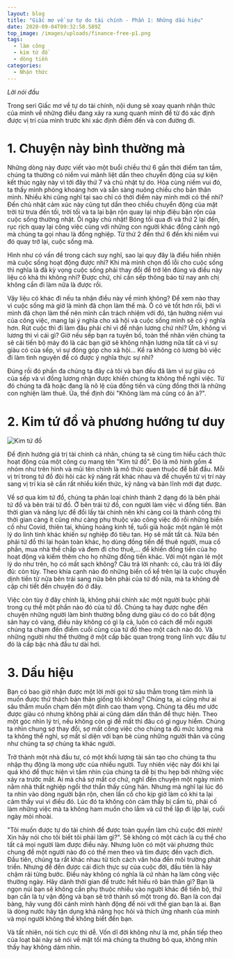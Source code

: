 ```yaml
---
layout: blog
title: "Giấc mơ về sự tự do tài chính - Phần 1: Những dấu hiệu"
date: 2020-09-04T09:32:58.589Z
top_image: /images/uploads/finance-free-p1.png
tags:
  - làm công
  - kim tứ đồ
  - dòng tiền
categories:
  - Nhận thức
---
```

*Lời nói đầu*

Trong seri Giấc mơ về tự do tài chính, nội dung sẽ xoay quanh nhận thức của mình về những điều đang xảy ra xung quanh mình để từ đó xác định được vị trí của mình trước khi xác định điểm đến và con đường đi.

<!-- more -->

# **1. Chuyện này bình thường mà**

  Những dòng này được viết vào một buổi chiều thứ 6 gần thời điểm tan tầm, chúng ta thường có niềm vui mãnh liệt dần theo chuyển động của sự kiện kết thúc ngày này vì tới đây thứ 7 và chủ nhật tự do. Hòa cùng niềm vui đó, ta thấy mình phóng khoáng hơn và sẵn sàng nuông chiều cho bản thân mình. Nhiều khi cũng nghĩ tại sao chỉ có thời điểm này mình mới có thể nhỉ? Đến chủ nhật cảm xúc này cũng tụt dần theo chiều chuyển động của mặt trời từ trưa đến tối, trời tối và ta lại bận rộn quay lại nhịp điệu bận rộn của cuộc sống thường nhật. Ôi ngày chủ nhật! Bóng tối qua đi và thứ 2 lại đến, rục rịch quay lại công việc cùng với những con người khác đồng cảnh ngộ mà chúng ta gọi nhau là đồng nghiệp. Từ thứ 2 đến thứ 6 đến khi niềm vui đó quay trở lại, cuộc sống mà.

  Hình như có vấn đề trong cách suy nghĩ, sao lại quy đây là điều hiển nhiên mà cuộc sống hoạt động được nhỉ? Khi mà mình chọn đổ lỗi cho cuộc sống thì nghĩa là đã kỳ vọng cuộc sống phải thay đổi để trở lên đúng và điều này liệu có khả thi không nhỉ? Được chứ, chỉ cần sếp thông báo từ nay anh chị không cần đi làm nữa là được rồi.

  Vậy liệu có khác đi nếu ta nhận điều này về mình không? Để xem nào thay vì cuộc sống mà giờ là mình đã chọn làm thế mà. Ồ có vẻ tốt hơn rồi, bởi vì mình đã chọn làm thế nên mình cần trách nhiệm với đó, tận hưởng niềm vui của công việc, mang lại ý nghĩa cho xã hội và cuộc sống mình sẽ có ý nghĩa hơn. Rút cuộc thì đi làm đâu phải chỉ vì để nhận lương chứ nhỉ? Ừm, không vì lương thì vì cái gì? Giờ nếu sếp bạn ra tuyên bố, toàn thể nhân viên chúng ta sẽ cải tiến bộ máy đó là các bạn giờ sẽ không nhận lương nữa tất cả vì sự giàu có của sếp, vì sự đóng góp cho xã hội... Kể ra không có lương bỏ việc đi làm tình nguyện để có được ý nghĩa thực sự nhỉ?

  Đúng rồi đó phần đa chúng ta đây cả tôi và bạn đều đã làm vì sự giàu có của sếp và vì đồng lương nhận được khiến chúng ta không thể nghỉ việc. Từ đó chúng ta đã hoặc đang là nô lệ của đồng tiền và cũng đồng thời là những con nghiện làm thuê. Ủa, thế định đòi "Không làm mà cũng có ăn à?".

# 2. Kim tứ đồ và phương hướng tư duy

![Kim tứ đồ](/images/uploads/30871-2c59be1cafd45d635c04257c50699a5a-ohaytv.jpg "Kim tứ đồ")

  Để định hướng giá trị tài chính cá nhân, chúng ta sẽ cùng tìm hiểu cách thức hoạt động của một công cụ mang tên "Kim tứ đồ". Đó là mô hình gồm 4 nhóm như trên hình và mũi tên chính là mô thức quen thuộc để bắt đầu. Mỗi vị trí trong tứ đồ đòi hỏi các kỹ năng rất khác nhau và để chuyển từ vị trí này sang vị trí kia sẽ cần rất nhiều kiến thức, kỹ năng và bản lĩnh mới đạt được.

  Về sơ qua kim tứ đồ, chúng ta phân loại chính thành 2 dạng đó là bên phải tứ đồ và bên trái tứ đồ. Ở bên trái tứ đồ, con người làm việc vì đồng tiền. Bán thời gian và năng lực để đổi lấy tài chính nên khi càng coi là thành công thì thời gian càng ít cũng như càng phụ thuộc vào công việc đó rồi những biến cố như Covid, thiên tai, khủng hoảng kinh tế, tuổi già hoặc một ngàn lẻ một lý do linh tinh khác khiến sự nghiệp đó tiêu tan. Họ sẽ mất tất cả. Nửa bên phải tứ đồ thì lại hoàn toàn khác, họ dùng đồng tiền để thuê người, mua cổ phần, mua nhà thế chấp và đem đi cho thuê,... để khiến đồng tiền của họ hoạt động và kiếm thêm cho họ những đồng tiền khác. Với một ngàn lẻ một lý do như trên, họ có mất sạch không? Câu trả lời nhanh: có, câu trả lời đầy đủ: còn tùy. Theo khía cạnh nào đó những biến cố kể trên lại là cuộc chuyển dịnh tiền từ nửa bên trái sang nửa bên phải của tứ đồ nữa, mà ta không đề cập chi tiết đến chuyện đó ở đây.

  Việc còn tùy ở đây chính là, không phải chính xác một người buộc phải trong cụ thể một phần nào đó của tứ đồ. Chúng ta hay được nghe đến chuyện những người làm bình thường bỗng dưng giàu có do có bất động sản hay có vàng, điều này không có gì lạ cả, luôn có cách để mỗi người chúng ta chạm đến điểm cuối cùng của tứ đồ theo một cách nào đó. Và những người như thế thường ở một cấp bậc quan trọng trong lĩnh vực đầu tư đó là cấp bậc nhà đầu tư dài hơi.

# 3. Dấu hiệu

  Bạn có bao giờ nhận được một lời mời gọi từ sâu thẳm trong tâm mình là muốn được thử thách bản thân giống tôi không? Chúng ta, ai cũng như ai sâu thẳm muốn chạm đến một đỉnh cao tham vọng. Chúng ta đều mơ ước được giàu có nhưng không phải ai cũng dám dấn thân để thực hiện. Theo một góc nhìn lý trí, nếu không còn gì để mất thì đâu có gì nguy hiểm. Chúng ta nhìn chung sợ thay đổi, sợ mất công việc cho chúng ta đủ mức lương mà ta không thể nghỉ, sợ mất sĩ diện với bạn bè cùng những người thân và cũng như chúng ta sợ chúng ta khác người. 

  Trở thành một nhà đầu tư, có một khối lượng tài sản tạo cho chúng ta thu nhập thụ động là mong ước của nhiều người. Tuy nhiên việc này đôi khi lại quá khó để thực hiện vì tầm nhìn của chúng ta dễ bị thu hẹp bởi những việc xảy ra trước mắt. Ai mà chả sợ mất cơ chứ, nghĩ đến chuyện một ngày mình nằm nhà thất nghiệp ngồi thơ thẩn thấy cũng hãn. Nhưng mà nghĩ lại lúc đó ta nhìn vào dòng người bận rộn, chen lấn cố cho kịp giờ làm có khi ta lại cảm thấy vui vì điều đó. Lúc đó ta không còn cảm thấy bị cầm tù, phải cố làm những việc mà ta không ham muốn cho lắm và cứ thế lặp đi lặp lại, cuối ngày mỏi nhoài.

  "Tôi muốn được tự do tài chính để được toàn quyền làm chủ cuộc đời mình! Xin hãy nói cho tôi biết tôi phải làm gì?". Sẽ không có một cách là cụ thể cho tất cả mọi người làm được điều này. Nhưng luôn có một vài phương thức chung để một người nào đó có thể men theo và tìm được đến vạch đích. Đầu tiên, chúng ta rất khác nhau từ tích cách văn hóa đến môi trường phát triển. Nhưng để đến được cái đích thực sự của cuộc đời, đầu tiên là hãy chậm rãi từng bước. Điều này không có nghĩa là cứ nhàn hạ làm công việc thường ngày. Hãy dành thời gian để trước hết hiểu rõ bản thân gì? Bạn là ngọn núi bạn sẽ không cần phụ thuộc nhiều vào người khác để tiến bộ, thứ bạn cần là tự vận động và bạn sẽ trở thành số một trong đó. Bạn là con đại bàng, hãy vung đôi cánh mình hành động để nói với thế gian bạn là ai. Bạn là dòng nước hãy tận dụng khả năng học hỏi và thích ứng nhanh của mình và mọi người không thể không biết đến bạn.

  Và tất nhiên, nói tích cực thì dễ. Vốn dĩ đời không như là mơ, phần tiếp theo của loạt bài này sẽ nói về mặt tối mà chúng ta thường bỏ qua, không nhìn thấy hay không dám nhìn.